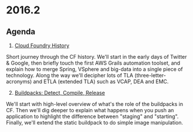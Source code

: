 # 2016.2

## Agenda

1. [Cloud Foundry History](http://www.slideshare.net/hsiliev/cloud-foundry-history)

Short journey through the CF history. We'll start in the early days of Twitter & Google, then briefly touch the first AWS Grails automation toolset, and explain how to merge Spring, VSphere and big-data into a single piece of technology. Along the way we'll  decipher lots of TLA (three-letter-acronyms) and ETLA (extended TLA) such as VCAP, DEA and EMC.

2. [Buildpacks: Detect, Compile, Release](http://www.slideshare.net/hsiliev/buildpacks-detect-compile-release)

We'll start with high-level overview of what's the role of the buildpacks in CF. Then we'll dig deeper to explain what happens when you push an application to highlight the difference between "staging" and "starting". Finally, we'll extend the static buildpack to do simple image manipulation. 
